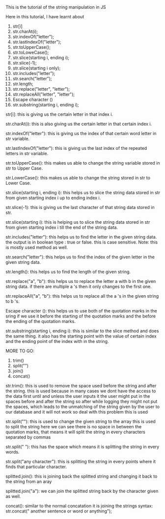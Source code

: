 This is the tutorial of the string manipulation in JS

Here in this tutorial, I have learnt about 
1. str[i]
2. str.charAt(i);
3. str.indexOf("letter");
4. str.lastIndexOf("letter");
5. str.toUpperCase();
6. str.toLoweCase();
7. str.slice(starting i, ending i);
8. str.slice(-1);
9. str.slice(starting i only);
10. str.includes("letter");
11. str.search("letter");
12. str.length;
13. str.replace("letter", "letter");
14. str.replaceAll("letter", "letter");
15. Escape character (\)
16. str.substring(starting i, ending i);


str[i]: 
this is giving us the certain letter in that index i.

str.charAt(i): 
this is also giving us the certain letter in that certain index i.

str.indexOf("letter"): 
this is giving us the index of that certain word letter in str variable.

str.lastIndexOf("letter"): 
this is giving us the last index of the repeated letters in str variable.

str.toUpperCase(): 
this makes us able to change the string variable stored in str to Upper Case.

str.LowerCase(): 
this makes us able to change the string stored in str to Lower Case.

str.slice(starting i, ending i): 
this helps us to slice the string data stored in str from given starting index i up to ending index i.

str.slice(-1): 
this is giving us the last character of that string data stored in str.

str.slice(starting i): 
this is helping us to slice the string data stored in str from given starting index i till the end of the string data.

str.includes("letter"): 
this helps us to find the letter in the given string data. the output is in boolean type : true or false. this is case sensitive.
Note: this is mostly used method as well.

str.search("letter"): 
this helps us to find the index of the given letter in the given string data.

str.length(): 
this helps us to find the length of the given string.

str.replace("a", "b"): 
this helps us to replace the letter a with b in the given string data. if there are multiple a 's then it only changes to the first one.

str.replaceAll("a", "b"): 
this helps us to replace all the a 's in the given string to b 's.

Escape character (\):
this helps us to use both of the quotation marks in the sring if we use it before the starting of the quotation marks and the before the ending of the quotation marks.

str.substring(starting i, ending i): 
this is similar to the slice method and does the same thing. it also has the starting point with the value of certain index and the ending point of the index with in the string.




MORE TO GO:
1. trim()
2. split("")
3. join()
4. concat()

str.trim():
this is used to remove the space used before the string and after the string.
this is used because in many cases we dont have the access to the data first until and unless the user inputs it 
the user might put in the spaces before and after the string
so after while logging they might not put the spaces, which leads to the unmatching of the string given by the user to our database and it will not work
so deal with this problem this is used

str.split(""):
this is used to change the given string to the array 
this is used to split the string 
here we can see there is no space in between the quotation marks, that means it will split the string in every characters separated by commas 

str.split(" "):
this has the space which means it is splitting the string in every words. 

str.split("any character"):
this is splitting the string in every points where it finds that particular character.

splitted.join():
this is joining back the splitted string and changing it back to the string from an aray 

splitted.join("a"):
we can join the splitted string back by the character given as well. 


concat():
similar to the normal concatation 
it is joining the strings 
syntax: str.concat(" another sentence or word or anything");
